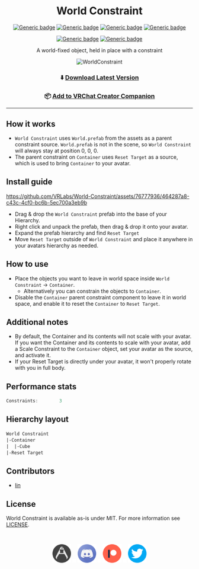 <div align="center">

# World Constraint

[![Generic badge](https://img.shields.io/github/downloads/VRLabs/World-Constraint/total?label=Downloads)](https://github.com/VRLabs/World-Constraint/releases/latest)
[![Generic badge](https://img.shields.io/badge/License-MIT-informational.svg)](https://github.com/VRLabs/World-Constraint/blob/main/LICENSE)
[![Generic badge](https://img.shields.io/badge/Unity-2019.4.31f1-lightblue.svg)](https://unity3d.com/unity/whats-new/2019.4.31)
[![Generic badge](https://img.shields.io/badge/SDK-AvatarSDK3-lightblue.svg)](https://vrchat.com/home/download)

[![Generic badge](https://img.shields.io/discord/706913824607043605?color=%237289da&label=DISCORD&logo=Discord&style=for-the-badge)](https://discord.vrlabs.dev/)
[![Generic badge](https://img.shields.io/endpoint.svg?url=https%3A%2F%2Fshieldsio-patreon.vercel.app%2Fapi%3Fusername%3Dvrlabs%26type%3Dpatrons&style=for-the-badge)](https://patreon.vrlabs.dev/)

A world-fixed object, held in place with a constraint

![WorldConstraint](https://github.com/VRLabs/World-Constraint/assets/76777936/d80ef068-8b3c-4bcb-8010-f9702a016533)

### ⬇️ [Download Latest Version](https://github.com/VRLabs/World-Constraint/releases/latest)


### 📦 [Add to VRChat Creator Companion](https://vrlabs.dev/packages?package=dev.vrlabs.world-constraint)

</div>

---
## How it works

* ``World Constraint`` uses ``World.prefab`` from the assets as a parent constraint source. ``World.prefab`` is not in the scene, so ``World Constraint`` will always stay at position 0, 0, 0.
* The parent constraint on ``Container`` uses ``Reset Target`` as a source, which is used to bring ``Container`` to your avatar.

## Install guide

https://github.com/VRLabs/World-Constraint/assets/76777936/464287a8-c43c-4cf0-bc6b-5ec700a3eb9b

* Drag & drop the ``World Constraint`` prefab into the base of your Hierarchy.
* Right click and unpack the prefab, then drag & drop it onto your avatar.
* Expand the prefab hierarchy and find ``Reset Target``
* Move ``Reset Target`` outside of ``World Constraint`` and place it anywhere in your avatars hierarchy as needed.

## How to use

* Place the objects you want to leave in world space inside ``World Constraint`` -> ``Container``.
  * Alternatively you can constrain the objects to ``Container``.
* Disable the ``Container`` parent constraint component to leave it in world space, and enable it to reset the ``Container`` to ``Reset Target``.

## Additional notes

* By default, the Container and its contents will not scale with your avatar. If you want the Container and its contents to scale with your avatar, add a Scale Constraint to the ``Container`` object, set your avatar as the source, and activate it.
* If your Reset Target is directly under your avatar, it won't properly rotate with you in full body.

## Performance stats

```c++
Constraints:        3
```

## Hierarchy layout

```html
World Constraint
|-Container
|  |-Cube
|-Reset Target
```

## Contributors

* [lin](https://github.com/oofdesu)

## License

World Constraint is available as-is under MIT. For more information see [LICENSE](https://github.com/VRLabs/World-Constraint/blob/main/LICENSE).

​

<div align="center">

[<img src="https://github.com/VRLabs/Resources/raw/main/Icons/VRLabs.png" width="50" height="50">](https://vrlabs.dev "VRLabs")
<img src="https://github.com/VRLabs/Resources/raw/main/Icons/Empty.png" width="10">
[<img src="https://github.com/VRLabs/Resources/raw/main/Icons/Discord.png" width="50" height="50">](https://discord.vrlabs.dev/ "VRLabs")
<img src="https://github.com/VRLabs/Resources/raw/main/Icons/Empty.png" width="10">
[<img src="https://github.com/VRLabs/Resources/raw/main/Icons/Patreon.png" width="50" height="50">](https://patreon.vrlabs.dev/ "VRLabs")
<img src="https://github.com/VRLabs/Resources/raw/main/Icons/Empty.png" width="10">
[<img src="https://github.com/VRLabs/Resources/raw/main/Icons/Twitter.png" width="50" height="50">](https://twitter.com/vrlabsdev "VRLabs")

</div>

